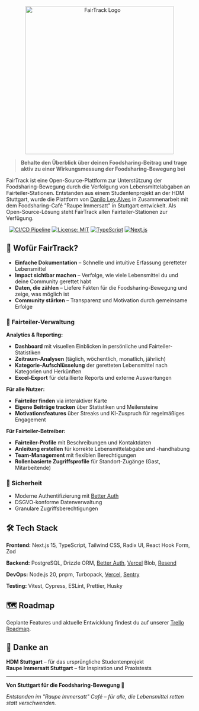<div align="center">
  <img src="https://fairteiler-tracker.de/logo.svg" alt="FairTrack Logo" width="400"/>
</div>

> **Behalte den Überblick über deinen Foodsharing-Beitrag und trage aktiv zu
> einer Wirkungsmessung der Foodsharing-Bewegung bei**

FairTrack ist eine Open-Source-Plattform zur Unterstützung der
Foodsharing-Bewegung durch die Verfolgung von Lebensmittelabgaben an
Fairteiler-Stationen. Entstanden aus einem Studentenprojekt an der HDM
Stuttgart, wurde die Plattform von
[Danilo Ley Alves](https://github.com/daniloleyalves) in Zusammenarbeit mit dem
Foodsharing-Café "Raupe Immersatt" in Stuttgart entwickelt. Als
Open-Source-Lösung steht FairTrack allen Fairteiler-Stationen zur Verfügung.

 
[![CI/CD Pipeline](https://github.com/daniloleyalves/fairtrack/actions/workflows/ci.yml/badge.svg)](https://github.com/daniloleyalves/fairtrack/actions/workflows/ci.yml)
[![License: MIT](https://img.shields.io/badge/License-MIT-yellow.svg)](https://opensource.org/licenses/MIT)
[![TypeScript](https://img.shields.io/badge/TypeScript-007ACC?logo=typescript&logoColor=white)](https://typescriptlang.org/)
[![Next.js](https://img.shields.io/badge/Next.js-000000?logo=next.js&logoColor=white)](https://nextjs.org/)

## 🎯 Wofür FairTrack?

- **Einfache Dokumentation** – Schnelle und intuitive Erfassung geretteter
  Lebensmittel
- **Impact sichtbar machen** – Verfolge, wie viele Lebensmittel du und deine
  Community gerettet habt
- **Daten, die zählen** – Liefere Fakten für die Foodsharing-Bewegung und zeige,
  was möglich ist
- **Community stärken** – Transparenz und Motivation durch gemeinsame Erfolge

### 🏪 Fairteiler-Verwaltung

**Analytics & Reporting:**

- **Dashboard** mit visuellen Einblicken in persönliche und
  Fairteiler-Statistiken
- **Zeitraum-Analysen** (täglich, wöchentlich, monatlich, jährlich)
- **Kategorie-Aufschlüsselung** der geretteten Lebensmittel nach Kategorien und
  Herkünften
- **Excel-Export** für detaillierte Reports und externe Auswertungen
<!-- - **CO₂-Impact-Berechnung** basierend auf geretteten Lebensmittelmengen -->

**Für alle Nutzer:**

- **Fairteiler finden** via interaktiver Karte
- **Eigene Beiträge tracken** über Statistiken und Meilensteine
- **Motivationsfeatures** über Streaks und KI-Zuspruch für regelmäßiges
  Engagement

**Für Fairteiler-Betreiber:**

- **Fairteiler-Profile** mit Beschreibungen und Kontaktdaten
- **Anleitung erstellen** für korrekte Lebensmittelabgabe und -handhabung
- **Team-Management** mit flexiblen Berechtigungen
- **Rollenbasierte Zugriffsprofile** für Standort-Zugänge (Gast, Mitarbeitende)

### 🔐 Sicherheit

- Moderne Authentifizierung mit [Better Auth](https://www.better-auth.com)
- DSGVO-konforme Datenverwaltung
- Granulare Zugriffsberechtigungen

## 🛠 Tech Stack

**Frontend:** Next.js 15, TypeScript, Tailwind CSS, Radix UI, React Hook Form,
Zod

**Backend:** PostgreSQL, Drizzle ORM,
[Better Auth](https://www.better-auth.com), [Vercel](https://www.vercel.com)
Blob, [Resend](https://www.resend.com)

**DevOps:** Node.js 20, pnpm, Turbopack, [Vercel](https://www.vercel.com),
[Sentry](https://www.sentry.io)

**Testing:** Vitest, Cypress, ESLint, Prettier, Husky

## 🗺️ Roadmap

Geplante Features und aktuelle Entwicklung findest du auf unserer
[Trello Roadmap](https://trello.com/b/O5HeoQ4N/fairtrack-roadmap).

## 🙏 Danke an

**HDM Stuttgart** – für das ursprüngliche Studentenprojekt  
**Raupe Immersatt Stuttgart** – für Inspiration und Praxistests

---

**Von Stuttgart für die Foodsharing-Bewegung 💚**

_Entstanden im "Raupe Immersatt" Café – für alle, die Lebensmittel retten statt
verschwenden._
